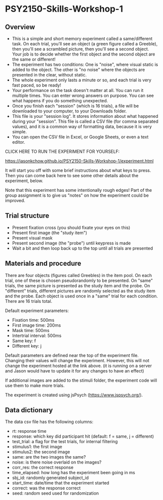 # PSY2150-Skills-Workshop-1

## Overview

* This is a simple and short memory experiment called a same/different task. 
On each trial, you'll see an object (a green figure called a Greeble), then you'll see a scrambled picture, 
then you'll see a second object. Your job is to decide whether the first object and the second object 
are the same or different!
* The experiment has two conditions: One is "noise", where visual static is added to the object. The other is 
"no noise" where the objects are presented in the clear, without static.
* The whole experiment only lasts a minute or so, and each trial is very fast paced, so be ready!
* Your performance on the task doesn't matter at all. You can run it multiple times. You can enter wrong answers on purpose. 
You can see what happens if you do something unexpected.
* Once you finish each "session" (which is 16 trials), a file will be downloaded to your computer, 
to your Downloads folder. 
* This file is your "session log". It stores information about what happened during your "session". This file is called a CSV file (for comma separated values), and it is a common way of formatting data, because it is very simple. 
* You can open the CSV file in Excel, or Google Sheets, or even a text editor.

CLICK HERE TO RUN THE EXPERIMENT FOR YOURSELF: 

https://jasonkchow.github.io/PSY2150-Skills-Workshop-1/experiment.html

It will start you off with some brief instructions about what keys to press.
Then you can come back here to see some other details about the experiment, below.

Note that this experiment has some intentionally rough edges! 
Part of the group assignment is to give us "notes" on how the experiment could be improved.

## Trial structure

* Present fixation cross (you should fixate your eyes on this)
* Present first image (the "study item")
* Present visual mask
* Present second image (the "probe") until keypress is made
* Wait a bit and then loop back up to the top until all trials are presented

## Materials and procedure

There are four objects (figures called Greebles) in the item pool. On each trial, one of these is chosen pseudorandomly to be presented. 
On "same" trials, the same picture is presented as the study item and the probe. On "different" trials, different pictures are randomly selected as the study item and the probe.
Each object is used once in a "same" trial for each condition. There are 16 trials total. 

Default experiment parameters:
* Fixation time: 500ms
* First image time: 200ms
* Mask time: 500ms
* Intertrial interval: 500ms
* Same key: f
* Different key: j

Default parameters are defined near the top of the experiment file. Changing their values will change the experiment. However, this will not change the experiment hosted at the link above. (it is running on a server and Jason would have to update it for any changes to have an effect) 

If additional images are added to the stimuli folder, the experiment code will use them to make more trials. 

The experiment is created using jsPsych (https://www.jspsych.org/).

## Data dictionary

The data csv file has the following columns:
* rt: response time
* response: which key did participant hit (default: f = same, j = different)
* test_trial: a flag for the test trials, for internal filtering
* stimulus1: the first image
* stimulus2: the second image
* same: are the two images the same?
* noise: is there noise overlaid on the images?
* corr_res: the correct response
* time_elapsed: how long has the experiment been going in ms
* sbj_id: randomly generated subject_id
* start_time: date/time that the experiment started
* correct: was the response correct
* seed: random seed used for randomization
